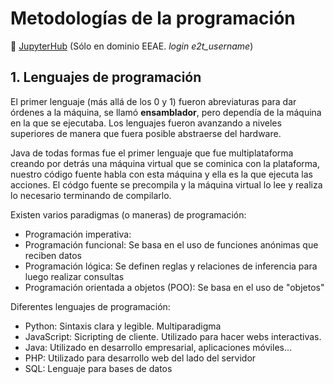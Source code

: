# Metodologías de la programación

:link: [JupyterHub](https://bb.eeae.es/hub/login?next=%2Fhub%2F) (Sólo en dominio EEAE. *login e2t_username*)

## 1. Lenguajes de programación
El primer lenguaje (más allá de los 0 y 1) fueron abreviaturas para dar órdenes a la máquina, se llamó **ensamblador**, pero dependía de la máquina en la que se ejecutaba. Los lenguajes fueron avanzando a niveles superiores de manera que fuera posible abstraerse del hardware.

Java de todas formas fue el primer lenguaje que fue multiplataforma creando por detrás una máquina virtual que se cominica con la plataforma, nuestro código fuente habla con esta máquina y ella es la que ejecuta las acciones. El códgo fuente se precompila y la máquina virtual lo lee y realiza lo necesario terminando de compilarlo.

Existen varios paradigmas (o maneras) de programación:
+ Programación imperativa:
+ Programación funcional: Se basa en el uso de funciones anónimas que reciben datos
+ Programación lógica: Se definen reglas y relaciones de inferencia para luego realizar consultas
+ Programación orientada a objetos (POO): Se basa en el uso de "objetos"

Diferentes lenguajes de programación:
+ Python: Sintaxis clara y legible. Multiparadigma
+ JavaScript: Sicripting de cliente. Utilizado para hacer webs interactivas.
+ Java: Utilizado en desarrollo empresarial, aplicaciones móviles...
+ PHP: Utilizado para desarrollo web del lado del servidor
+ SQL: Lenguaje para bases de datos
